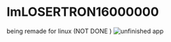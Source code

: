 # ImLOSERTRON16000000
 being remade for linux (NOT DONE )
![unfinished app](https://i.imgur.com/CTKH49S.png)
